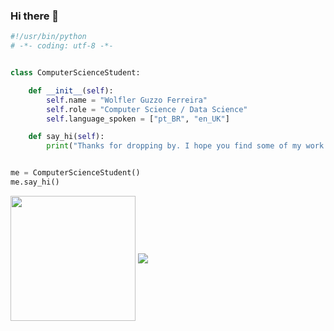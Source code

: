 ### Hi there 👋

```python
#!/usr/bin/python
# -*- coding: utf-8 -*-


class ComputerScienceStudent:

    def __init__(self):
        self.name = "Wolfler Guzzo Ferreira"
        self.role = "Computer Science / Data Science"
        self.language_spoken = ["pt_BR", "en_UK"]

    def say_hi(self):
        print("Thanks for dropping by. I hope you find some of my work interesting.")


me = ComputerScienceStudent()
me.say_hi()
```

<a align=center>
  <img height=200 align="center" src="https://github-readme-stats.vercel.app/api/top-langs?username=wolflergf&layout=compact&langs_count=8&card_width=320&theme=apprentice"/>
  <img align="center" src="https://github-readme-stats.vercel.app/api?username=wolflergf&show_icons=true&theme=apprentice&layout=compact"/>
</a>




<!--
**wolflergf/wolflergf** is a ✨ _special_ ✨ repository because its `README.md` (this file) appears on your GitHub profile.

Here are some ideas to get you started:

- 🔭 I’m currently working on ...
- 🌱 I’m currently learning ...
- 👯 I’m looking to collaborate on ...
- 🤔 I’m looking for help with ...
- 💬 Ask me about ...
- 📫 How to reach me: ...
- 😄 Pronouns: ...
- ⚡ Fun fact: ...
-->
